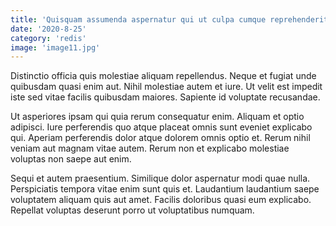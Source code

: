 ```yaml
---
title: 'Quisquam assumenda aspernatur qui ut culpa cumque reprehenderit quia atque.'
date: '2020-8-25'
category: 'redis'
image: 'image11.jpg'
---
```


Distinctio officia quis molestiae aliquam repellendus. Neque et fugiat unde quibusdam quasi enim aut. Nihil molestiae autem et iure. Ut velit est impedit iste sed vitae facilis quibusdam maiores. Sapiente id voluptate recusandae.
 Ut asperiores ipsam qui quia rerum consequatur enim. Aliquam et optio adipisci. Iure perferendis quo atque placeat omnis sunt eveniet explicabo qui. Aperiam perferendis dolor atque dolorem omnis optio et. Rerum nihil veniam aut magnam vitae autem. Rerum non et explicabo molestiae voluptas non saepe aut enim.
 Sequi et autem praesentium. Similique dolor aspernatur modi quae nulla. Perspiciatis tempora vitae enim sunt quis et. Laudantium laudantium saepe voluptatem aliquam quis aut amet. Facilis doloribus quasi eum explicabo. Repellat voluptas deserunt porro ut voluptatibus numquam.
